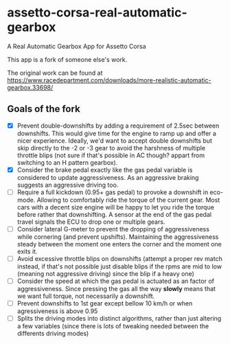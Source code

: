 # assetto-corsa-real-automatic-gearbox
A Real Automatic Gearbox App for Assetto Corsa


This app is a fork of someone else's work. 

The original work can be found at https://www.racedepartment.com/downloads/more-realistic-automatic-gearbox.33698/

## Goals of the fork  
* [x] Prevent double-downshifts by adding a requirement of 2.5sec between downshifts. This would give time for the engine to ramp up and offer a nicer experience. Ideally, we'd want to accept double downshifts but skip directly to the -2 or -3 gear to avoid the harshness of multiple throttle blips (not sure if that's possible in AC though? appart from switching to an H pattern gearbox).
* [x] Consider the brake pedal exactly like the gas pedal variable is considered to update aggressiveness. As an aggressive braking suggests an aggressive driving too.
* [ ] Require a full kickdown (0.95+ gas pedal) to provoke a downshift in eco-mode. Allowing to comfortably ride the torque of the current gear. Most cars with a decent size engine will be happy to let you ride the torque before rather that downshifting. A sensor at the end of the gas pedal travel signals the ECU to drop one or multiple gears.
* [ ] Consider lateral G-meter to prevent the dropping of aggressiveness while cornering (and prevent upshifts). Maintaining the aggressiveness steady between the moment one enters the corner and the moment one exits it.
* [ ] Avoid excessive throttle blips on downshifts (attempt a proper rev match instead, if that's not possible just disable blips if the rpms are mid to low (meaning not aggressive driving) since the blip if a heavy one)
* [ ] Consider the speed at which the gas pedal is actuated as an factor of aggressiveness. Since pressing the gas all the way **slowly** means that we want full torque, not necessarily a downshift. 
* [ ] Prevent downshifts to 1st gear except bellow 10 km/h or when agressiveness is above 0.95
* [ ] Splits the driving modes into distinct algorithms, rather than just altering a few variables (since there is lots of tweaking needed between the differents driving modes)
